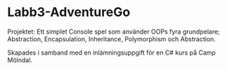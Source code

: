 # Labb3-AdventureGo

Projektet: Ett simplet Console spel som använder OOPs fyra grundpelare; Abstraction, Encapsulation, Inheritance, Polymorphism och Abstraction. 

Skapades i samband med en inlämningsuppgift för en C# kurs på Camp Mölndal. 

